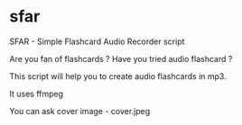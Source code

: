 # sfar
SFAR - Simple Flashcard Audio Recorder script


Are you fan of flashcards ?
Have you tried audio flashcard ?

This script will help you to create audio flashcards in mp3.

It uses ffmpeg 

You can ask cover image - cover.jpeg
